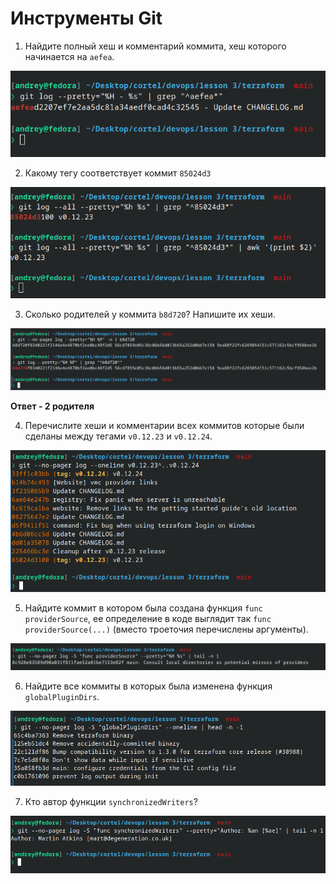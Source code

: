 # Инструменты Git

1. Найдите полный хеш и комментарий коммита, хеш которого начинается на ` aefea `.

![all text](/doc/img/git-tools/1.png)

2. Какому тегу соответствует коммит ` 85024d3 `

![all text](/doc/img/git-tools/2.png)

3. Сколько родителей у коммита ` b8d720 `? Напишите их хеши.

![all text](/doc/img/git-tools/3.png)

**Ответ - 2 родителя**

4. Перечислите хеши и комментарии всех коммитов которые были сделаны между тегами ` v0.12.23 ` и ` v0.12.24 `.

![all text](/doc/img/git-tools/4.png)

5. Найдите коммит в котором была создана функция ` func providerSource `, ее определение в коде выглядит так ` func providerSource(...) ` (вместо троеточия перечислены аргументы).

![all text](/doc/img/git-tools/5.png)

6. Найдите все коммиты в которых была изменена функция ` globalPluginDirs `.

![all text](/doc/img/git-tools/6.png)

7. Кто автор функции ` synchronizedWriters `?

![all text](/doc/img/git-tools/7.png)